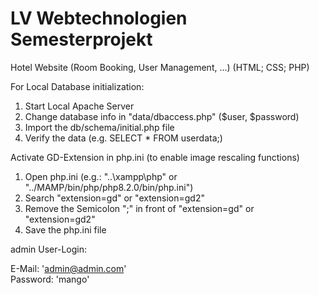 # LV Webtechnologien Semesterprojekt
Hotel Website (Room Booking, User Management, ...)
(HTML; CSS; PHP)

For Local Database initialization:
1. Start Local Apache Server
2. Change database info in "data/dbaccess.php" ($user, $password)
3. Import the db/schema/initial.php file
4. Verify the data (e.g. SELECT * FROM userdata;)

Activate GD-Extension in php.ini (to enable image rescaling functions)
1. Open php.ini (e.g.: "..\xampp\php" or "../MAMP/bin/php/php8.2.0/bin/php.ini")
2. Search "extension=gd" or "extension=gd2"
3. Remove the Semicolon ";" in front of "extension=gd" or "extension=gd2"
4. Save the php.ini file

admin User-Login:

E-Mail: 'admin@admin.com'\
Password: 'mango'
